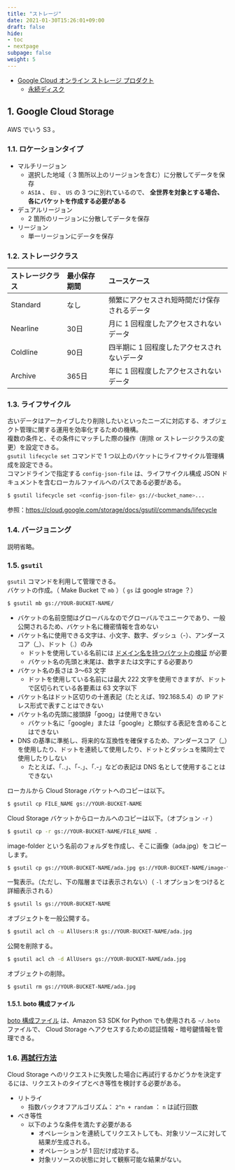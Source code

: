```yaml
---
title: "ストレージ"
date: 2021-01-30T15:26:01+09:00
draft: false
hide:
- toc
- nextpage
subpage: false
weight: 5
---
```


<!--more-->

- [Google Cloud オンライン ストレージ プロダクト](https://cloud.google.com/products/storage)
    - [永続ディスク](https://cloud.google.com/compute/docs/disks/add-persistent-disk)

## 1. Google Cloud Storage

AWS でいう S3 。

### 1.1. ロケーションタイプ

- マルチリージョン
    - 選択した地域（ 3 箇所以上のリージョンを含む）に分散してデータを保存
    - `ASIA` 、 `EU` 、 `US` の 3 つに別れているので、 **全世界を対象とする場合、各にバケットを作成する必要がある**
- デュアルリージョン
    - 2 箇所のリージョンに分散してデータを保存
- リージョン
    - 単一リージョンにデータを保存

### 1.2. ストレージクラス

|ストレージクラス|最小保存期間|ユースケース|
|:---|:---|:---|
|Standard|なし|頻繁にアクセスされ短時間だけ保存されるデータ|
|Nearline|30日|月に 1 回程度したアクセスされないデータ|
|Coldline|90日|四半期に 1 回程度したアクセスされないデータ|
|Archive|365日|年に 1 回程度したアクセスされないデータ|

### 1.3. ライフサイクル

古いデータはアーカイブしたり削除したいといったニーズに対応する、オブジェクト管理に関する運用を効率化するための機構。  
複数の条件と、その条件にマッチした際の操作（削除 or ストレージクラスの変更）を設定できる。  
`gsutil lifecycle set` コマンドで 1 つ以上のバケットにライフサイクル管理構成を設定できる。  
コマンドラインで指定する `config-json-file` は、ライフサイクル構成 JSON ドキュメントを含むローカルファイルへのパスである必要がある。

```bash
$ gsutil lifecycle set <config-json-file> gs://<bucket_name>...
```

参照：https://cloud.google.com/storage/docs/gsutil/commands/lifecycle

### 1.4. バージョニング

説明省略。

### 1.5. `gsutil`

`gsutil` コマンドを利用して管理できる。  
バケットの作成。（ Make Bucket で `mb` ）（ `gs` は google strage ？）

```bash
$ gsutil mb gs://YOUR-BUCKET-NAME/
```

- バケットの名前空間はグローバルなのでグローバルでユニークであり、一般公開されるため、バケット名に機密情報を含めない
- バケット名に使用できる文字は、小文字、数字、ダッシュ（-）、アンダースコア（_）、ドット（.）のみ
    - ドットを使用している名前には [ドメイン名を持つバケットの検証](https://cloud.google.com/storage/docs/domain-name-verification) が必要
    - バケット名の先頭と末尾は、数字または文字にする必要あり
- バケット名の長さは 3～63 文字
    - ドットを使用している名前には最大 222 文字を使用できますが、ドットで区切られている各要素は 63 文字以下
- バケット名はドット区切りの十進表記（たとえば、192.168.5.4）の IP アドレス形式で表すことはできない
- バケット名の先頭に接頭辞「goog」は使用できない
    - バケット名に「google」または「google」と類似する表記を含めることはできない
- DNS の基準に準拠し、将来的な互換性を確保するため、アンダースコア（_）を使用したり、ドットを連続して使用したり、ドットとダッシュを隣同士で使用したりしない
    - たとえば、「..」、「-.」、「.-」などの表記は DNS 名として使用することはできない

ローカルから Cloud Storage バケットへのコピーは以下。

```bash
$ gsutil cp FILE_NAME gs://YOUR-BUCKET-NAME
```

Cloud Storage バケットからローカルへのコピーは以下。（オプション `-r` ）

```bash
$ gsutil cp -r gs://YOUR-BUCKET-NAME/FILE_NAME .
```

image-folder という名前のフォルダを作成し、そこに画像（ada.jpg）をコピーします。

```bash
$ gsutil cp gs://YOUR-BUCKET-NAME/ada.jpg gs://YOUR-BUCKET-NAME/image-folder/
```

一覧表示。（ただし、下の階層までは表示されない）（ `-l` オプションをつけると詳細表示される）

```bash
$ gsutil ls gs://YOUR-BUCKET-NAME
```

オブジェクトを一般公開する。

```bash
$ gsutil acl ch -u AllUsers:R gs://YOUR-BUCKET-NAME/ada.jpg
```

公開を削除する。

```bash
$ gsutil acl ch -d AllUsers gs://YOUR-BUCKET-NAME/ada.jpg
```

オブジェクトの削除。

```bash
$ gsutil rm gs://YOUR-BUCKET-NAME/ada.jpg
```

#### 1.5.1. boto 構成ファイル

[boto 構成ファイル]() は、Amazon S3 SDK for Python でも使用される `~/.boto` ファイルで、 Cloud Storage へアクセスするための認証情報・暗号鍵情報を管理できる。

### 1.6. [再試行方法](https://cloud.google.com/storage/docs/retry-strategy)

Cloud Storage へのリクエストに失敗した場合に再試行するかどうかを決定するには、リクエストのタイプとべき等性を検討する必要がある。

- リトライ
    - 指数バックオフアルゴリズム： `2^n + randam` ： `n` は試行回数
- べき等性
    - 以下のような条件を満たす必要がある
        - オペレーションを連続してリクエストしても、対象リソースに対して結果が生成される。
        - オペレーションが 1 回だけ成功する。
        - 対象リソースの状態に対して観察可能な結果がない。